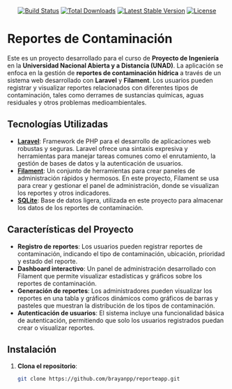 
<p align="center">
<a href="https://github.com/laravel/framework/actions"><img src="https://github.com/laravel/framework/workflows/tests/badge.svg" alt="Build Status"></a>
<a href="https://packagist.org/packages/laravel/framework"><img src="https://img.shields.io/packagist/dt/laravel/framework" alt="Total Downloads"></a>
<a href="https://packagist.org/packages/laravel/framework"><img src="https://img.shields.io/packagist/v/laravel/framework" alt="Latest Stable Version"></a>
<a href="https://packagist.org/packages/laravel/framework"><img src="https://img.shields.io/packagist/l/laravel/framework" alt="License"></a>
</p>

# Reportes de Contaminación

Este es un proyecto desarrollado para el curso de **Proyecto de Ingeniería** en la **Universidad Nacional Abierta y a Distancia (UNAD)**. La aplicación se enfoca en la gestión de **reportes de contaminación hídrica** a través de un sistema web desarrollado con **Laravel** y **Filament**. Los usuarios pueden registrar y visualizar reportes relacionados con diferentes tipos de contaminación, tales como derrames de sustancias químicas, aguas residuales y otros problemas medioambientales. 

## Tecnologías Utilizadas

- **[Laravel](https://laravel.com)**: Framework de PHP para el desarrollo de aplicaciones web robustas y seguras. Laravel ofrece una sintaxis expresiva y herramientas para manejar tareas comunes como el enrutamiento, la gestión de bases de datos y la autenticación de usuarios.
- **[Filament](https://filamentphp.com)**: Un conjunto de herramientas para crear paneles de administración rápidos y hermosos. En este proyecto, Filament se usa para crear y gestionar el panel de administración, donde se visualizan los reportes y otros indicadores.
- **[SQLite](https://www.sqlite.org)**: Base de datos ligera, utilizada en este proyecto para almacenar los datos de los reportes de contaminación.

## Características del Proyecto

- **Registro de reportes**: Los usuarios pueden registrar reportes de contaminación, indicando el tipo de contaminación, ubicación, prioridad y estado del reporte.
- **Dashboard interactivo**: Un panel de administración desarrollado con Filament que permite visualizar estadísticas y gráficos sobre los reportes de contaminación.
- **Generación de reportes**: Los administradores pueden visualizar los reportes en una tabla y gráficos dinámicos como gráficos de barras y pasteles que muestran la distribución de los tipos de contaminación.
- **Autenticación de usuarios**: El sistema incluye una funcionalidad básica de autenticación, permitiendo que solo los usuarios registrados puedan crear o visualizar reportes.

## Instalación

1. **Clona el repositorio**:
   ```bash
   git clone https://github.com/brayanpp/reporteapp.git
